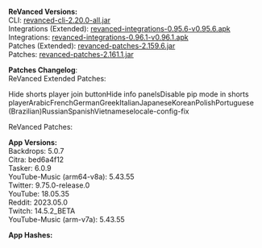 **ReVanced Versions:**  
CLI: [revanced-cli-2.20.0-all.jar](https://github.com/revanced/revanced-cli/releases/tag/v2.20.0)  
Integrations (Extended): [revanced-integrations-0.95.6-v0.95.6.apk](https://github.com/inotia00/revanced-integrations/releases/tag/v0.95.6)  
Integrations: [revanced-integrations-0.96.1-v0.96.1.apk](https://github.com/revanced/revanced-integrations/releases/tag/v0.96.1)  
Patches (Extended): [revanced-patches-2.159.6.jar](https://github.com/inotia00/revanced-patches/releases/tag/v2.159.6)  
Patches: [revanced-patches-2.161.1.jar](https://github.com/revanced/revanced-patches/releases/tag/v2.161.1)  

**Patches Changelog**:   
ReVanced Extended Patches:  

Hide shorts player join buttonHide info panelsDisable pip mode in shorts playerArabicFrenchGermanGreekItalianJapaneseKoreanPolishPortuguese (Brazilian)RussianSpanishVietnameselocale-config-fix
  
ReVanced Patches:   


  
**App Versions:**  
Backdrops: 5.0.7  
Citra: bed6a4f12  
Tasker: 6.0.9  
YouTube-Music (arm64-v8a): 5.43.55  
Twitter: 9.75.0-release.0  
YouTube: 18.05.35  
Reddit: 2023.05.0  
Twitch: 14.5.2_BETA  
YouTube-Music (arm-v7a): 5.43.55  

**App Hashes:**  
  
